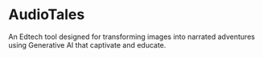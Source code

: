 # AudioTales
An Edtech tool designed for transforming images into narrated adventures using Generative AI that captivate and educate.
